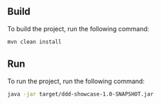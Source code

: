 ## Build

To build the project, run the following command:

```bash
mvn clean install
```

## Run

To run the project, run the following command:

```bash
java -jar target/ddd-showcase-1.0-SNAPSHOT.jar
```
